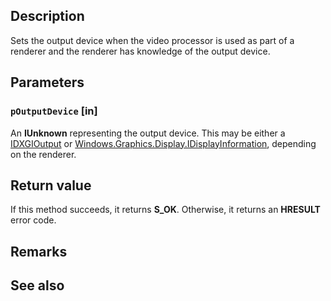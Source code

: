 ## Description

Sets the output device when the video processor is used as part of a renderer and the renderer has knowledge of the output device.

## Parameters

### `pOutputDevice` [in]

An **IUnknown** representing the output device. This may be either a [IDXGIOutput](https://learn.microsoft.com/windows/win32/api/dxgi/nn-dxgi-idxgioutput) or [Windows.Graphics.Display.IDisplayInformation](https://learn.microsoft.com/uwp/api/windows.graphics.display.displayinformation), depending on the renderer.

## Return value

If this method succeeds, it returns **S_OK**. Otherwise, it returns an **HRESULT** error code.

## Remarks

## See also